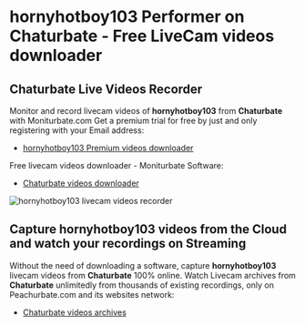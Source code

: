# hornyhotboy103 Performer on Chaturbate - Free LiveCam videos downloader

## Chaturbate Live Videos Recorder

Monitor and record livecam videos of **hornyhotboy103** from **Chaturbate** with Moniturbate.com
Get a premium trial for free by just and only registering with your Email address:
* [hornyhotboy103 Premium videos downloader](https://moniturbate.com/request-demo-licence-key.html)

Free livecam videos downloader - Moniturbate Software:
* [Chaturbate videos downloader](https://moniturbate.com/moniturbate-download-software.html)

![hornyhotboy103 livecam videos recorder](https://peachurnet.com/templates/moniturbate-software.png)


## Capture hornyhotboy103 videos from the Cloud and watch your recordings on Streaming

Without the need of downloading a software, capture **hornyhotboy103** livecam videos from **Chaturbate** 100% online.
Watch Livecam archives from **Chaturbate** unlimitedly from thousands of existing recordings, only on Peachurbate.com and its websites network:
* [Chaturbate videos archives](https://peachurnet.com/)
